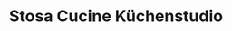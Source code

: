 ---
title: "Stosa Cucine Küchenstudio"
url: /herzogenaurach/stosa-cucine-kuechenstudio/
shop: Küchen
---